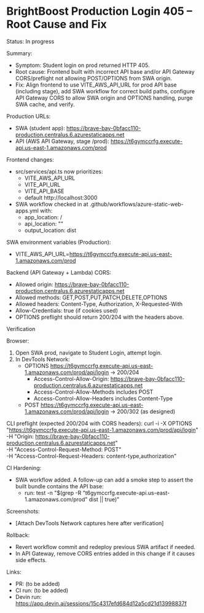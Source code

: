 # BrightBoost Production Login 405 – Root Cause and Fix

Status: In progress

Summary:
- Symptom: Student login on prod returned HTTP 405.
- Root cause: Frontend built with incorrect API base and/or API Gateway CORS/preflight not allowing POST/OPTIONS from SWA origin.
- Fix: Align frontend to use VITE_AWS_API_URL for prod API base (including stage), add SWA workflow for correct build paths, configure API Gateway CORS to allow SWA origin and OPTIONS handling, purge SWA cache, and verify.

Production URLs:
- SWA (student app): https://brave-bay-0bfacc110-production.centralus.6.azurestaticapps.net
- API (AWS API Gateway, stage /prod): https://t6gymccrfg.execute-api.us-east-1.amazonaws.com/prod

Frontend changes:
- src/services/api.ts now prioritizes:
  - VITE_AWS_API_URL
  - VITE_API_URL
  - VITE_API_BASE
  - default http://localhost:3000
- SWA workflow checked in at .github/workflows/azure-static-web-apps.yml with:
  - app_location: /
  - api_location: ""
  - output_location: dist

SWA environment variables (Production):
- VITE_AWS_API_URL=https://t6gymccrfg.execute-api.us-east-1.amazonaws.com/prod

Backend (API Gateway + Lambda) CORS:
- Allowed origin: https://brave-bay-0bfacc110-production.centralus.6.azurestaticapps.net
- Allowed methods: GET,POST,PUT,PATCH,DELETE,OPTIONS
- Allowed headers: Content-Type, Authorization, X-Requested-With
- Allow-Credentials: true (if cookies used)
- OPTIONS preflight should return 200/204 with the headers above.

Verification

Browser:
1) Open SWA prod, navigate to Student Login, attempt login.
2) In DevTools Network:
   - OPTIONS https://t6gymccrfg.execute-api.us-east-1.amazonaws.com/prod/api/login → 200/204
     - Access-Control-Allow-Origin: https://brave-bay-0bfacc110-production.centralus.6.azurestaticapps.net
     - Access-Control-Allow-Methods includes POST
     - Access-Control-Allow-Headers includes Content-Type
   - POST https://t6gymccrfg.execute-api.us-east-1.amazonaws.com/prod/api/login → 200/302 (as designed)

CLI preflight (expected 200/204 with CORS headers):
curl -i -X OPTIONS "https://t6gymccrfg.execute-api.us-east-1.amazonaws.com/prod/api/login" \
  -H "Origin: https://brave-bay-0bfacc110-production.centralus.6.azurestaticapps.net" \
  -H "Access-Control-Request-Method: POST" \
  -H "Access-Control-Request-Headers: content-type,authorization"

CI Hardening:
- SWA workflow added. A follow-up can add a smoke step to assert the built bundle contains the API base:
  - run: test -n "$(grep -R \"t6gymccrfg.execute-api.us-east-1.amazonaws.com/prod\" dist || true)"

Screenshots:
- [Attach DevTools Network captures here after verification]

Rollback:
- Revert workflow commit and redeploy previous SWA artifact if needed.
- In API Gateway, remove CORS entries added in this change if it causes side effects.

Links:
- PR: (to be added)
- CI run: (to be added)
- Devin run: https://app.devin.ai/sessions/15c4317efd684d12a5cd21d13998837f
